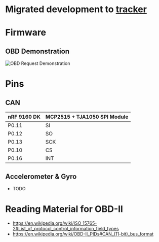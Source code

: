 # Migrated development to [tracker](https://github.com/DataDriven-UCSB-Capstone/tracker)
# Firmware

## OBD Demonstration
![OBD Request Demonstration](/obd_requests.png)
# Pins
## CAN
nRF 9160 DK | MCP2515 + TJA1050 SPI Module
-|-
P0.11 | SI
P0.12 | SO
P0.13 | SCK
P0.10 | CS
P0.16 | INT
## Accelerometer & Gyro
- TODO

# Reading Material for OBD-II
- https://en.wikipedia.org/wiki/ISO_15765-2#List_of_protocol_control_information_field_types
- https://en.wikipedia.org/wiki/OBD-II_PIDs#CAN_(11-bit)_bus_format
